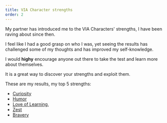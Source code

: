 ```yaml
---
title: VIA Character strengths
order: 2
---
```


My partner has introduced me to the VIA Characters' strengths, I have been raving about since then.

I feel like I had a good grasp on who I was, yet seeing the results has challenged some of my thoughts and has improved my self-knowledge.

I would **highy** encourage anyone out there to take the test and learn more about themselves.

It is a great way to discover your strengths and exploit them.

These are my results, my top 5 strengths:

- [Curiosity](https://www.viacharacter.org/character-strengths/curiosity)
- [Humor](https://www.viacharacter.org/character-strengths/humor)
- [Love of Learning](https://www.viacharacter.org/character-strengths/love-of-learning),
- [Zest](https://www.viacharacter.org/character-strengths/zest)
- [Bravery](https://www.viacharacter.org/character-strengths/bravery)
